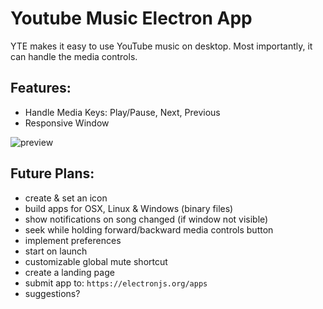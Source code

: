 Youtube Music Electron App
==========================
YTE makes it easy to use YouTube music on desktop. Most importantly, it can handle the media controls.

Features:
---------
* Handle Media Keys: Play/Pause, Next, Previous
* Responsive Window


![preview](https://cdn-std.dprcdn.net/files/acc_661012/UkxLv1)

Future Plans:
----------
* create & set an icon
* build apps for OSX, Linux & Windows (binary files)
* show notifications on song changed (if window not visible)
* seek while holding forward/backward media controls button
* implement preferences
* start on launch
* customizable global mute shortcut
* create a landing page
* submit app to: `https://electronjs.org/apps`
* suggestions? 

